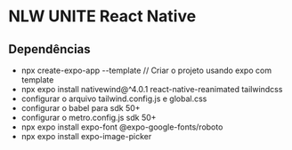 # NLW UNITE React Native

## Dependências
- npx create-expo-app --template // Criar o projeto usando expo com template
- npx expo install nativewind@^4.0.1 react-native-reanimated tailwindcss
- configurar o arquivo tailwind.config.js e global.css
- configurar o babel para sdk 50+
- configurar o metro.config.js sdk 50+
- npx expo install expo-font @expo-google-fonts/roboto
- npx expo install expo-image-picker